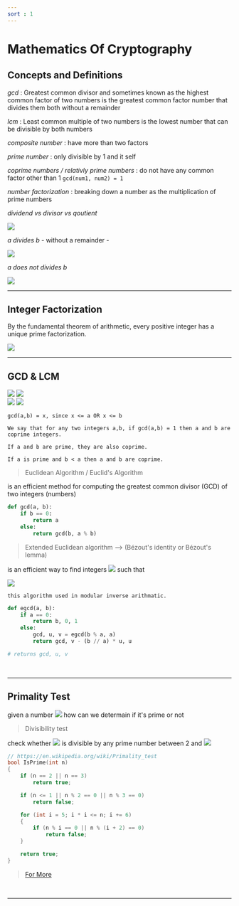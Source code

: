 ```yaml
---
sort : 1
---
```


# Mathematics Of Cryptography

## Concepts and Definitions

*gcd* : Greatest common divisor and sometimes known as the highest common factor of two numbers is the greatest common factor number that divides them both without a remainder

*lcm* : Least common multiple of two numbers is the lowest number that can be divisible by both numbers

*composite number* : have more than two factors

*prime number* : only divisible by 1 and it self

*coprime numbers / relativly prime numbers* : do not have any common factor other than 1 `gcd(num1, num2) = 1`

*number factorization* : breaking down a number as the multiplication of prime numbers 

*dividend vs divisor vs qoutient*

<img src="http://latex.codecogs.com/svg.image?\frac{24 \leftarrow   }{6 \leftarrow divisor} = 4 \leftarrow qoutient"/>

*a divides b* - without a remainder -

<img src="http://latex.codecogs.com/svg.image?a \ \vert \ b, \ \ a \rightarrow divisor, b \rightarrow dividend"/>

*a does not divides b* 

<img src="http://latex.codecogs.com/svg.image?a \not\vert \ b, \ \ a \rightarrow divisor, b \rightarrow dividend"/>


<br>

---

## Integer Factorization

By the fundamental theorem of arithmetic, every positive integer has a unique prime factorization.  

<img src="http://latex.codecogs.com/svg.image?n = p_1^{e_1} \times p_2^{e_2} \times ... \times p_k^{e_k}"/>



<br>

---

## GCD & LCM

<img src="http://latex.codecogs.com/svg.image?\text{let} \ a = p_1^{x_1} \times p_2^{x_2} \times ... \times p_k^{x_k}"/>

<img src="http://latex.codecogs.com/svg.image?\text{and} \ b = p_1^{y_1} \times p_2^{y_2} \times ... \times p_k^{y_k}"/>

<br>

<img src="http://latex.codecogs.com/svg.image?\text{then} \ \gcd(a, b) = p_1^{min(x1, y1)} \times p_2^{min(x_2, y_2)} \times ... \times p_k^{min(x_k, y_k)}"/>

<img src="http://latex.codecogs.com/svg.image?\text{and } \ \text{lcm}(a, b) = p_1^{max(x_1, y_1)} \times p_2^{max(x_2, y_2)} \times ... \times p_k^{max(x_k, y_k)}"/>


```note
gcd(a,b) = x, since x <= a OR x <= b  
```


```note
We say that for any two integers a,b, if gcd(a,b) = 1 then a and b are coprime integers.

If a and b are prime, they are also coprime. 

If a is prime and b < a then a and b are coprime.
```

> Euclidean Algorithm / Euclid's Algorithm

is an efficient method for computing the greatest common divisor (GCD) of two integers (numbers)

```python
def gcd(a, b):
    if b == 0:
        return a
    else:
        return gcd(b, a % b)
```

>  Extended Euclidean algorithm  -->  (Bézout's identity or Bézout's lemma)

is an efficient way to find integers <img src="http://latex.codecogs.com/svg.image?u, v"/> such that

<img src="http://latex.codecogs.com/svg.image?a \times u + b \times v = \gcd(a,b)"/>


```note
this algorithm used in modular inverse arithmatic.
```

```python
def egcd(a, b):
    if a == 0:
        return b, 0, 1
    else:
        gcd, u, v = egcd(b % a, a)
        return gcd, v - (b // a) * u, u

# returns gcd, u, v 
```












<br>

---

## Primality Test

given a number <img src="http://latex.codecogs.com/svg.image?n"/> how can we determain if it's prime or not

> Divisibility test

check whether <img src="http://latex.codecogs.com/svg.image?n"/> is divisible by any prime number between 2 and <img src="http://latex.codecogs.com/svg.image?\sqrt{n}"/>

```cpp
// https://en.wikipedia.org/wiki/Primality_test
bool IsPrime(int n)
{
    if (n == 2 || n == 3)
        return true;

    if (n <= 1 || n % 2 == 0 || n % 3 == 0)
        return false;

    for (int i = 5; i * i <= n; i += 6)
    {
        if (n % i == 0 || n % (i + 2) == 0)
            return false;
    }

    return true;
}
```

> [For More](https://en.wikipedia.org/wiki/Primality_test)





<br>

---

